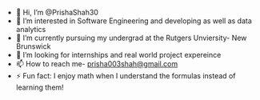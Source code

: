- 👋 Hi, I’m @PrishaShah30
- 👀 I’m interested in Software Engineering and developing as well as data analytics 
- 🌱 I’m currently pursuing my undergrad at the Rutgers Unviersity- New Brunswick
- 💞️ I’m looking for internships and real world project expereince
- 📫 How to reach me- prisha003shah@gmail.com
- ⚡ Fun fact: I enjoy math when I understand the formulas instead of learning them! 
